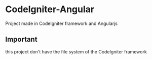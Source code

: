 CodeIgniter-Angular
===================

Project made in CodeIgniter framework and Angularjs

## Important
this project don't have the file system of the CodeIgniter framework
